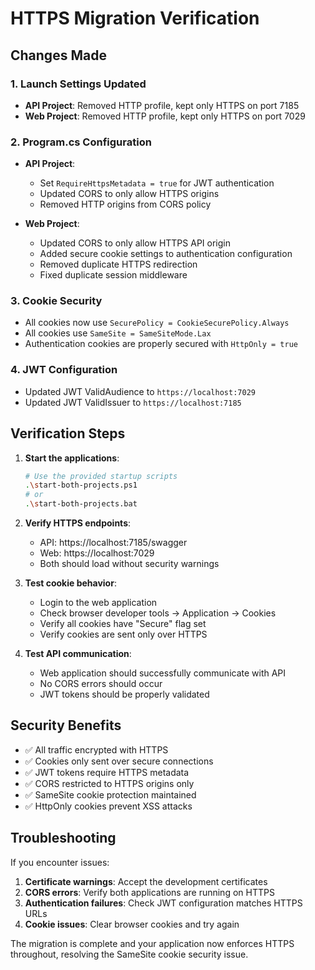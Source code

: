 # HTTPS Migration Verification

## Changes Made

### 1. Launch Settings Updated
- **API Project**: Removed HTTP profile, kept only HTTPS on port 7185
- **Web Project**: Removed HTTP profile, kept only HTTPS on port 7029

### 2. Program.cs Configuration
- **API Project**:
  - Set `RequireHttpsMetadata = true` for JWT authentication
  - Updated CORS to only allow HTTPS origins
  - Removed HTTP origins from CORS policy

- **Web Project**:
  - Updated CORS to only allow HTTPS API origin
  - Added secure cookie settings to authentication configuration
  - Removed duplicate HTTPS redirection
  - Fixed duplicate session middleware

### 3. Cookie Security
- All cookies now use `SecurePolicy = CookieSecurePolicy.Always`
- All cookies use `SameSite = SameSiteMode.Lax`
- Authentication cookies are properly secured with `HttpOnly = true`

### 4. JWT Configuration
- Updated JWT ValidAudience to `https://localhost:7029`
- Updated JWT ValidIssuer to `https://localhost:7185`

## Verification Steps

1. **Start the applications**:
   ```bash
   # Use the provided startup scripts
   .\start-both-projects.ps1
   # or
   .\start-both-projects.bat
   ```

2. **Verify HTTPS endpoints**:
   - API: https://localhost:7185/swagger
   - Web: https://localhost:7029
   - Both should load without security warnings

3. **Test cookie behavior**:
   - Login to the web application
   - Check browser developer tools → Application → Cookies
   - Verify all cookies have "Secure" flag set
   - Verify cookies are sent only over HTTPS

4. **Test API communication**:
   - Web application should successfully communicate with API
   - No CORS errors should occur
   - JWT tokens should be properly validated

## Security Benefits

- ✅ All traffic encrypted with HTTPS
- ✅ Cookies only sent over secure connections
- ✅ JWT tokens require HTTPS metadata
- ✅ CORS restricted to HTTPS origins only
- ✅ SameSite cookie protection maintained
- ✅ HttpOnly cookies prevent XSS attacks

## Troubleshooting

If you encounter issues:

1. **Certificate warnings**: Accept the development certificates
2. **CORS errors**: Verify both applications are running on HTTPS
3. **Authentication failures**: Check JWT configuration matches HTTPS URLs
4. **Cookie issues**: Clear browser cookies and try again

The migration is complete and your application now enforces HTTPS throughout, resolving the SameSite cookie security issue.
